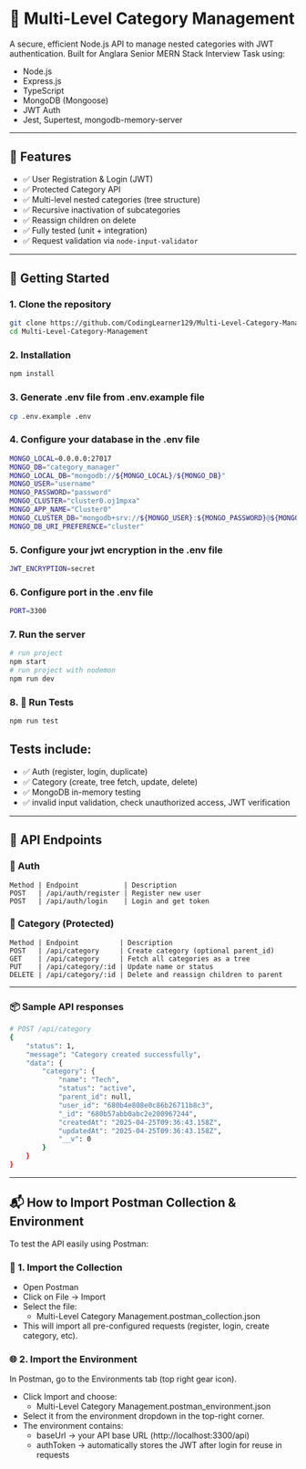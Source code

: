# 🧩 Multi-Level Category Management

A secure, efficient Node.js API to manage nested categories with JWT authentication. Built for Anglara Senior MERN Stack Interview Task using:

- Node.js
- Express.js
- TypeScript
- MongoDB (Mongoose)
- JWT Auth
- Jest, Supertest, mongodb-memory-server

---

## 🔧 Features

- ✅ User Registration & Login (JWT)
- ✅ Protected Category API
- ✅ Multi-level nested categories (tree structure)
- ✅ Recursive inactivation of subcategories
- ✅ Reassign children on delete
- ✅ Fully tested (unit + integration)
- ✅ Request validation via `node-input-validator`

---

## 🚀 Getting Started

### 1. Clone the repository

```bash
git clone https://github.com/CodingLearner129/Multi-Level-Category-Management.git
cd Multi-Level-Category-Management
```

### 2. Installation

```bash
npm install
```

### 3. Generate .env file from .env.example file

```bash
cp .env.example .env
```

### 4. Configure your database in the .env file

```bash
MONGO_LOCAL=0.0.0.0:27017
MONGO_DB="category_manager"
MONGO_LOCAL_DB="mongodb://${MONGO_LOCAL}/${MONGO_DB}"
MONGO_USER="username"
MONGO_PASSWORD="password"
MONGO_CLUSTER="cluster0.oj1mpxa"
MONGO_APP_NAME="Cluster0"
MONGO_CLUSTER_DB="mongodb+srv://${MONGO_USER}:${MONGO_PASSWORD}@${MONGO_CLUSTER}.mongodb.net/${MONGO_DB}?retryWrites=true&w=majority&appName=${MONGO_APP_NAME}"
MONGO_DB_URI_PREFERENCE="cluster"
```

### 5. Configure your jwt encryption in the .env file

```bash
JWT_ENCRYPTION=secret
```

### 6. Configure port in the .env file

```bash
PORT=3300
```

### 7. Run the server

```bash
# run project
npm start
# run project with nodemon
npm run dev
```

### 8. 🧪 Run Tests

```bash
npm run test
```

## Tests include:

- ✅ Auth (register, login, duplicate)
- ✅ Category (create, tree fetch, update, delete)
- ✅ MongoDB in-memory testing
- ✅ invalid input validation, check unauthorized access, JWT verification

---

## 🔐 API Endpoints

### 🔸 Auth

    Method | Endpoint           | Description
    POST   | /api/auth/register | Register new user
    POST   | /api/auth/login    | Login and get token

### 🔸 Category (Protected)

    Method | Endpoint          | Description
    POST   | /api/category     | Create category (optional parent_id)
    GET    | /api/category     | Fetch all categories as a tree
    PUT    | /api/category/:id | Update name or status
    DELETE | /api/category/:id | Delete and reassign children to parent

---

### 📦 Sample API responses

```bash
# POST /api/category
{
    "status": 1,
    "message": "Category created successfully",
    "data": {
        "category": {
            "name": "Tech",
            "status": "active",
            "parent_id": null,
            "user_id": "680b4e808e0c86b26711b8c3",
            "_id": "680b57abb0abc2e200967244",
            "createdAt": "2025-04-25T09:36:43.158Z",
            "updatedAt": "2025-04-25T09:36:43.158Z",
            "__v": 0
        }
    }
}
```

---

## 📬 How to Import Postman Collection & Environment
To test the API easily using Postman:

### 🔁 1. Import the Collection

- Open Postman
- Click on File → Import
- Select the file:
    - Multi-Level Category Management.postman_collection.json
- This will import all pre-configured requests (register, login, create category, etc).

### 🌐 2. Import the Environment
In Postman, go to the Environments tab (top right gear icon).

- Click Import and choose:
    - Multi-Level Category Management.postman_environment.json
- Select it from the environment dropdown in the top-right corner.
- The environment contains:
    - baseUrl → your API base URL (http://localhost:3300/api)
    - authToken → automatically stores the JWT after login for reuse in requests
